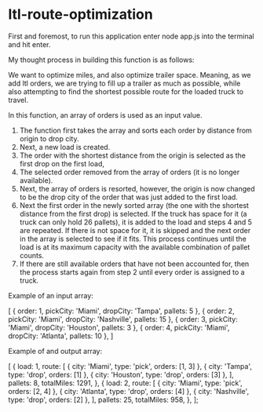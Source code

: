 # ltl-route-optimization

First and foremost, to run this application enter node app.js into the terminal and hit enter.

My thought process in building this function is as follows:

We want to optimize miles, and also optimize trailer space. Meaning, as we add ltl orders, we are trying to fill up a trailer as much as possible, while also attempting to find the shortest possible route for the loaded truck to travel.

In this function, an array of orders is used as an input value.

1. The function first takes the array and sorts each order by distance from origin to drop city.
2. Next, a new load is created.
3. The order with the shortest distance from the origin is selected as the first drop on the first load,
4. The selected order removed from the array of orders (it is no longer available).
5. Next, the array of orders is resorted, however, the origin is now changed to be the drop city of the order that was just added to the first load.
6. Next the first order in the newly sorted array (the one with the shortest distance from the first drop) is selected. If the truck has space for it (a truck can only hold 26 pallets), it is added to the load and steps 4 and 5 are repeated. If there is not space for it, it is skipped and the next order in the array is selected to see if it fits. This process continues until the load is at its maximum capacity with the available combination of pallet counts.
7. If there are still available orders that have not been accounted for, then the process starts again from step 2 until every order is assigned to a truck.

Example of an input array:

[
{ order: 1, pickCity: 'Miami', dropCity: 'Tampa', pallets: 5 },
{ order: 2, pickCity: 'Miami', dropCity: 'Nashville', pallets: 15 },
{ order: 3, pickCity: 'Miami', dropCity: 'Houston', pallets: 3 },
{ order: 4, pickCity: 'Miami', dropCity: 'Atlanta', pallets: 10 },
]

Example of and output array:

[
{
load: 1,
route: [
{ city: 'Miami', type: 'pick', orders: [1, 3] },
{ city: 'Tampa', type: 'drop', orders: [1] },
{ city: 'Houston', type: 'drop', orders: [3] },
],
pallets: 8,
totalMiles: 1291,
},
{
load: 2,
route: [
{ city: 'Miami', type: 'pick', orders: [2, 4] },
{ city: 'Atlanta', type: 'drop', orders: [4] },
{ city: 'Nashville', type: 'drop', orders: [2] },
],
pallets: 25,
totalMiles: 958,
},
];
